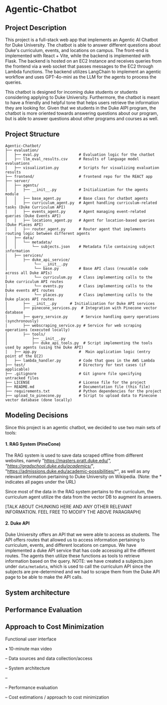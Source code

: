# Agentic-Chatbot

## Project Description 
This project is a full-stack web app that implements an Agentic AI Chatbot for Duke University. The chatbot is able to answer different questions about Duke's curriculum, events, and locations on campus. The front-end is implemented with React + Vite, while the backend is implemented with Flask. The backend is hosted on an EC2 Instance and receives queries from the frontend via a web socket that passes messages to the EC2 through Lambda functions. The backend utilizes LangChain to implement an agentic workflow and uses GPT-4o-mini as the LLM for the agents to process the queries. 

This chatbot is designed for incoming duke students or students considering applying to Duke University. Furthermore, the chatbot is meant to have a friendly and helpful tone that helps users retrieve the information they are looking for. Given that we students in the Duke AIPI program, the chatbot is more oriented towards answering questions about our program, but is able to answer questions about other programs and courses as well. 

## Project Structure 

```
Agentic-Chatbot/
├── evaluation/
│   ├── eval.py                  # Evaluation logic for the chatbot
│   ├── llm_eval_results.csv     # Results of language model evaluations
│   ├── visualization.py         # Scripts for visualizing evaluation results
├── frontend/                    # frontend repo for the REACT app 
├── server/
│   ├── agents/
│   │   ├── __init__.py          # Initialization for the agents module
│   │   ├── base_agent.py        # Base class for chatbot agents
│   │   ├── curriculum_agent.py  # Agent handling curriculum-related tasks (Duke Curriculum API)
│   │   ├── events_agent.py      # Agent managing event-related queries (Duke Events API)
│   │   ├── locations_agent.py   # Agent for location-based queries (Duke Places API)
│   │   ├── router_agent.py      # Router agent that implements routing logic between different agents
│   ├── data/
│   │   └── metadata/
│   │       └── subjects.json    # Metadata file containing subject information
│   ├── services/
│       ├── duke_api_service/
│            └── __init__.py   
│            └── base.py         # Base API class (reusable code across all Duke APIs)
│            └── curriculum.py   # Class implementing calls to the Duke curriculum API routes
│            └── events.py       # Class implementing calls to the Duke events API routes
│            └── places.py       # Class implementing calls to the Duke places API routes
│       ├── __init__.py      # Initialization for Duke API services
│       ├── pinecone_services.py  # Integration with Pinecone vector database
│       ├── query_service.py      # Service handling query operations (synchronously)
│       ├── webscraping_service.py # Service for web scraping operations (executed locally)
│       ├── tools/
│           ├── __init__.py           
│           ├── duke_api_tools.py  # Script implementing the tools used by agents (using the Duke API)
│   ├── app.py                   #  Main application logic (entry point of the EC2)
│   ├── lambda_handler.py        # Code that goes in the AWS Lambda
├── test/                        # Directory for test cases (if applicable)
├── .gitignore                   # Git ignore file specifying untracked files
├── LICENSE                      # License file for the project
├── README.md                    # Documentation file (this file)
├── requirements.txt             # Python dependencies for the project
├── upload_to_pinecone.py        # Script to upload data to Pinecone vector database (done locally)
```
## Modeling Decisions 

Since this project is an agentic chatbot, we decided to use two main sets of tools: 

#### 1. RAG System (PineCone) 

The RAG system is used to save data scraped offline from different websites, namely "https://masters.pratt.duke.edu/*", "https://gradschool.duke.edu/academics/*", "https://admissions.duke.edu/academic-possibilities/*", as well as any relevant information pertaining to Duke University on Wikipedia. 
(Note: the * indicates all pages under the URL) 

Since most of the data in the RAG system pertains to the curriculum, the curriculum agent utilize the data from the vector DB to augment its answers. 

[TALK ABOUT CHUNKING HERE AND ANY OTHER RELEVANT INFORMATION. FEEL FREE TO MODIFY THE ABOVE PARAGRAPH]

#### 2. Duke API

Duke University offers an API that we were able to access as students. The API offers routes that allowed us to access information pertaining to curriculum, events, and different locations on campus. We have implemented a duke API service that has code accessing all the different routes. The agents then utilize these functions as tools to retrieve information based on the query. 
NOTE: we have created a subjects.json under `data/metadata`, which is used to call the curriculum API since the subjects are pre-determined and we had to scrape them from the Duke API page to be able to make the API calls. 

## System architecture 






## Performance Evaluation 

## Approach to Cost Minimization 

Functional user interface

•
10-minute max video

–
Data sources and data collection/access

–
System architecture

–


–
Performance evaluation

–
Cost estimations / approach to cost minimization
